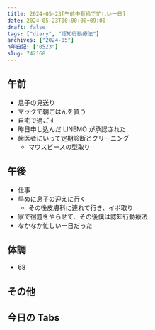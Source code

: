 ```yaml
---
title: 2024-05-23[午前中有給で忙しい一日]
date: 2024-05-23T00:00:00+09:00
draft: false
tags: ["diary", "認知行動療法"]
archives: ["2024-05"]
n年日記: ["0523"]
slug: 742168
---
```


## 午前

- 息子の見送り
- マックで朝ごはんを買う
- 自宅で過ごす
- 昨日申し込んだ LINEMO が承認された
- 歯医者にいって定期診断とクリーニング
  - マウスピースの型取り

## 午後

- 仕事
- 早めに息子の迎えに行く
  - その後皮膚科に連れて行き、イボ取り
- 家で宿題をやらせて、その後僕は認知行動療法
- なかなか忙しい一日だった

## 体調

- 68

## その他

## 今日の Tabs
